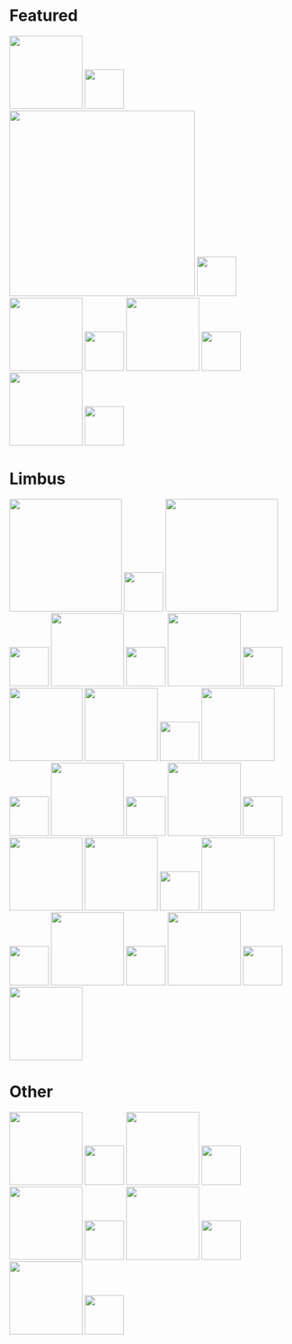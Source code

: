 # Featured
<img src="https://i.imgur.com/yDfebtZ.gif" width="130"> <img src="https://upload.wikimedia.org/wikipedia/commons/thumb/6/6b/A_sample_of_the_transparent_rectangle.svg/480px-A_sample_of_the_transparent_rectangle.svg.png" width="70"> 
<img src="https://i.imgur.com/tzlkWlx.gif" width="330"> <img src="https://upload.wikimedia.org/wikipedia/commons/thumb/6/6b/A_sample_of_the_transparent_rectangle.svg/480px-A_sample_of_the_transparent_rectangle.svg.png" width="70"> 
<img src="https://i.imgur.com/yDfebtZ.gif" width="130"> <img src="https://upload.wikimedia.org/wikipedia/commons/thumb/6/6b/A_sample_of_the_transparent_rectangle.svg/480px-A_sample_of_the_transparent_rectangle.svg.png" width="70"> 
<img src="https://i.imgur.com/yDfebtZ.gif" width="130"> <img src="https://upload.wikimedia.org/wikipedia/commons/thumb/6/6b/A_sample_of_the_transparent_rectangle.svg/480px-A_sample_of_the_transparent_rectangle.svg.png" width="70"> 
<img src="https://i.imgur.com/yDfebtZ.gif" width="130"> <img src="https://upload.wikimedia.org/wikipedia/commons/thumb/6/6b/A_sample_of_the_transparent_rectangle.svg/480px-A_sample_of_the_transparent_rectangle.svg.png" width="70">

# Limbus
<img src="https://i.imgur.com/izQvTNq.gif" width="200"> <img src="https://upload.wikimedia.org/wikipedia/commons/thumb/6/6b/A_sample_of_the_transparent_rectangle.svg/480px-A_sample_of_the_transparent_rectangle.svg.png" width="70"> 
<img src="https://i.imgur.com/p9ri9yd.gif" width="200"> <img src="https://upload.wikimedia.org/wikipedia/commons/thumb/6/6b/A_sample_of_the_transparent_rectangle.svg/480px-A_sample_of_the_transparent_rectangle.svg.png" width="70"> 
<img src="https://i.imgur.com/sVL9dds.gif" width="130"> <img src="https://upload.wikimedia.org/wikipedia/commons/thumb/6/6b/A_sample_of_the_transparent_rectangle.svg/480px-A_sample_of_the_transparent_rectangle.svg.png" width="70"> 
<img src="https://i.imgur.com/YscgEdL.gif" width="130"> <img src="https://upload.wikimedia.org/wikipedia/commons/thumb/6/6b/A_sample_of_the_transparent_rectangle.svg/480px-A_sample_of_the_transparent_rectangle.svg.png" width="70"> 
<img src="https://i.imgur.com/rQ76qdp.gif" width="130">
<img src="https://i.imgur.com/XzPX4ur.gif" width="130"> <img src="https://upload.wikimedia.org/wikipedia/commons/thumb/6/6b/A_sample_of_the_transparent_rectangle.svg/480px-A_sample_of_the_transparent_rectangle.svg.png" width="70">
<img src="https://i.imgur.com/qiRpXHk.gif" width="130"> <img src="https://upload.wikimedia.org/wikipedia/commons/thumb/6/6b/A_sample_of_the_transparent_rectangle.svg/480px-A_sample_of_the_transparent_rectangle.svg.png" width="70"> 
<img src="https://i.imgur.com/ik0TvSi.gif" width="130"> <img src="https://upload.wikimedia.org/wikipedia/commons/thumb/6/6b/A_sample_of_the_transparent_rectangle.svg/480px-A_sample_of_the_transparent_rectangle.svg.png" width="70"> 
<img src="https://i.imgur.com/tpu5Raq.gif" width="130"> <img src="https://upload.wikimedia.org/wikipedia/commons/thumb/6/6b/A_sample_of_the_transparent_rectangle.svg/480px-A_sample_of_the_transparent_rectangle.svg.png" width="70"> 
<img src="https://i.imgur.com/DocAxQl.gif" width="130"> 
<img src="https://i.imgur.com/yDfebtZ.gif" width="130"> <img src="https://upload.wikimedia.org/wikipedia/commons/thumb/6/6b/A_sample_of_the_transparent_rectangle.svg/480px-A_sample_of_the_transparent_rectangle.svg.png" width="70"> 
<img src="https://i.imgur.com/yDfebtZ.gif" width="130"> <img src="https://upload.wikimedia.org/wikipedia/commons/thumb/6/6b/A_sample_of_the_transparent_rectangle.svg/480px-A_sample_of_the_transparent_rectangle.svg.png" width="70"> 
<img src="https://i.imgur.com/yDfebtZ.gif" width="130"> <img src="https://upload.wikimedia.org/wikipedia/commons/thumb/6/6b/A_sample_of_the_transparent_rectangle.svg/480px-A_sample_of_the_transparent_rectangle.svg.png" width="70"> 
<img src="https://i.imgur.com/yDfebtZ.gif" width="130"> <img src="https://upload.wikimedia.org/wikipedia/commons/thumb/6/6b/A_sample_of_the_transparent_rectangle.svg/480px-A_sample_of_the_transparent_rectangle.svg.png" width="70"> 
<img src="https://i.imgur.com/yDfebtZ.gif" width="130">

# Other
<img src="https://i.imgur.com/yDfebtZ.gif" width="130"> <img src="https://upload.wikimedia.org/wikipedia/commons/thumb/6/6b/A_sample_of_the_transparent_rectangle.svg/480px-A_sample_of_the_transparent_rectangle.svg.png" width="70"> 
<img src="https://i.imgur.com/yDfebtZ.gif" width="130"> <img src="https://upload.wikimedia.org/wikipedia/commons/thumb/6/6b/A_sample_of_the_transparent_rectangle.svg/480px-A_sample_of_the_transparent_rectangle.svg.png" width="70"> 
<img src="https://i.imgur.com/yDfebtZ.gif" width="130"> <img src="https://upload.wikimedia.org/wikipedia/commons/thumb/6/6b/A_sample_of_the_transparent_rectangle.svg/480px-A_sample_of_the_transparent_rectangle.svg.png" width="70"> 
<img src="https://i.imgur.com/yDfebtZ.gif" width="130"> <img src="https://upload.wikimedia.org/wikipedia/commons/thumb/6/6b/A_sample_of_the_transparent_rectangle.svg/480px-A_sample_of_the_transparent_rectangle.svg.png" width="70"> 
<img src="https://i.imgur.com/yDfebtZ.gif" width="130"> <img src="https://upload.wikimedia.org/wikipedia/commons/thumb/6/6b/A_sample_of_the_transparent_rectangle.svg/480px-A_sample_of_the_transparent_rectangle.svg.png" width="70">
